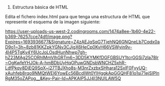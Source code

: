 1. Estructura básica de HTML

Edita el fichero index.html para que tenga una estructura de HTML que represente el esquema de la imagen siguiente:

https://user-uploads-us-west-2.codingrooms.com/1474a8ee-1b60-4e22-b369-76257cce74df/image.png?Expires=1693936677&Signature=Z4zAEJqSqG7TjehNQ6GNQneLb7Cqdx0aD9o1~3h~8zb81KKZpkYGNv3CJjgX6HeCp0KvH66VSWyin9v-4I4P5TgKy4Y6UcJoLOsdHunNhwp7gh-hZ23MAg25CORhlMmVlhGRTm6~3DD5KYMKfDGFGBSUY1tcrGGSi7zIa78lr~OgKwfeYHJOk-A-hmBDbUyHqOPuwGNDsbWNCHZ5xhR-LdfPkqy8DjEQ9SqX~j27TBJXho8s-M3nrZxzbxSHhara12SxlF0FvyUQ-xAuhfeb8rqo9NMQtWEI6YowEc56BcdIWt0YlHggkApGGQHF81o1si71ejSIPlnRgM35oZAPog__&Key-Pair-Id=APKAIP5JJ4I3NUILAW5Q